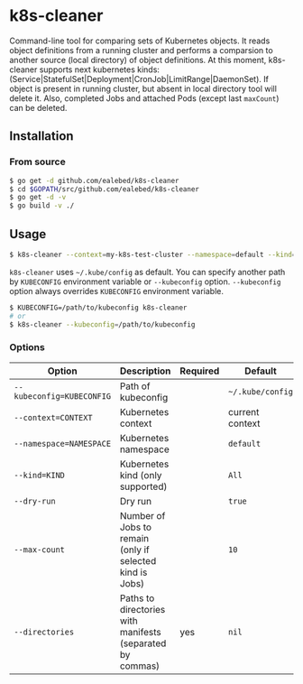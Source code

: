 # k8s-cleaner

Command-line tool for comparing sets of Kubernetes objects. It reads object definitions from a running cluster and performs a comparsion to another source (local directory) of object definitions. At this moment, k8s-cleaner supports next kubernetes kinds: (Service|StatefulSet|Deployment|CronJob|LimitRange|DaemonSet).
If object is present in running cluster, but absent in local directory tool will delete it. Also, completed Jobs and attached Pods (except last `maxCount`) can be deleted.

## Installation

### From source

```bash
$ go get -d github.com/ealebed/k8s-cleaner
$ cd $GOPATH/src/github.com/ealebed/k8s-cleaner
$ go get -d -v
$ go build -v ./
```

## Usage

```bash
$ k8s-cleaner --context=my-k8s-test-cluster --namespace=default --kind=Deployment --directories=${pwd}/manifests/dir1/,/full/path/to/manifests/dir2/ --dry-run=false
```

`k8s-cleaner` uses `~/.kube/config` as default. You can specify another path by `KUBECONFIG` environment variable or `--kubeconfig` option. `--kubeconfig` option always overrides `KUBECONFIG` environment variable.

```bash
$ KUBECONFIG=/path/to/kubeconfig k8s-cleaner
# or
$ k8s-cleaner --kubeconfig=/path/to/kubeconfig
```

### Options

|Option|Description|Required|Default|
|---------|-----------|-------|-------|
|`--kubeconfig=KUBECONFIG`|Path of kubeconfig||`~/.kube/config`|
|`--context=CONTEXT`|Kubernetes context||current context|
|`--namespace=NAMESPACE`|Kubernetes namespace||`default`|
|`--kind=KIND`|Kubernetes kind (only supported)||`All`|
|`--dry-run`|Dry run||`true`|
|`--max-count`|Number of Jobs to remain (only if selected kind is Jobs)||`10`|
|`--directories`|Paths to directories with manifests (separated by commas)|yes|`nil`|
